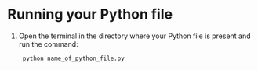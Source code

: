 # Running your Python file

1. Open the terminal in the directory where your Python file is present and run the command:
   ```
    python name_of_python_file.py
   ```


